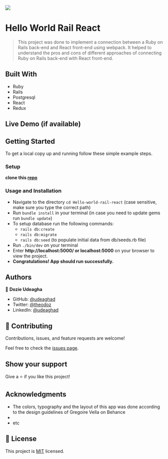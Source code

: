[![](https://img.shields.io/badge/Microverse-Dozie%20Udeagha-blueviolet)](https://github.com/udeaghad)

# Hello World Rail React

> This project was done to implement a connection between a Ruby on Rails back-end and React front-end using webpack. It helped to understand the pros and cons of different approaches of connecting Ruby on Rails back-end with React front-end.

## Built With

- Ruby
- Rails
- Postgresql
- React
- Redux

## Live Demo (if available)

## Getting Started

To get a local copy up and running follow these simple example steps.
### Setup
 **clone this [repo](https://github.com/udeaghad/Hello-world-rail-react)**

### Usage and Installation
- Navigate to the directory `cd Hello-world-rail-react` (case sensitive, make sure you type the correct path)
- Run `bundle install` in your terminal (in case you need to update gems run `bundle update`)
- To setup database run the following commands:
  - `rails db:create`
  - `rails db:migrate`
  - `rails db:seed` (to populate initial data from db/seeds.rb file)  
- Run `./bin/dev` on your terminal
- Enter **http://localhost:5000/ or localhost:5000** on your browser to view the project.
- **Congratulations! App should run successfully.**
## Authors

👤 **Dozie Udeagha**

- GitHub: [@udeaghad](https://github.com/udeaghad)
- Twitter: [@theodoz](https://twitter.com/theodoz)
- LinkedIn: [@udeaghad](https://www.linkedin.com/in/dozie-udeagha/)
## 🤝 Contributing

Contributions, issues, and feature requests are welcome!

Feel free to check the [issues page](https://github.com/udeaghad/Hello-world-rail-react/issues/).

## Show your support

Give a ⭐️ if you like this project!

## Acknowledgments

- The colors, typography and the layout of this app was done according to the design guidelines of Gregoire Vella on Behance
- 
- etc

## 📝 License

This project is [MIT](./LICENSE) licensed.